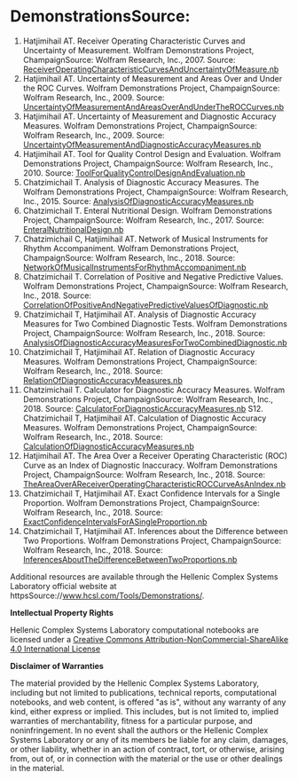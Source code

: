 # DemonstrationsSource:

1. Hatjimihail AT. Receiver Operating Characteristic Curves and Uncertainty of Measurement. Wolfram Demonstrations Project, ChampaignSource: Wolfram Research, Inc., 2007.
Source: [ReceiverOperatingCharacteristicCurvesAndUncertaintyOfMeasure.nb](ReceiverOperatingCharacteristicCurvesAndUncertaintyOfMeasure.nb)
2. Hatjimihail AT. Uncertainty of Measurement and Areas Over and Under the ROC Curves. Wolfram Demonstrations Project, ChampaignSource: Wolfram Research, Inc., 2009.
Source: [UncertaintyOfMeasurementAndAreasOverAndUnderTheROCCurves.nb](UncertaintyOfMeasurementAndAreasOverAndUnderTheROCCurves.nb)
3. Hatjimihail AT. Uncertainty of Measurement and Diagnostic Accuracy Measures. Wolfram Demonstrations Project, ChampaignSource: Wolfram Research, Inc., 2009.
Source: [UncertaintyOfMeasurementAndDiagnosticAccuracyMeasures.nb](UncertaintyOfMeasurementAndDiagnosticAccuracyMeasures.nb)
4. Hatjimihail AT. Tool for Quality Control Design and Evaluation. Wolfram Demonstrations Project, ChampaignSource: Wolfram Research, Inc., 2010.
Source: [ToolForQualityControlDesignAndEvaluation.nb](ToolForQualityControlDesignAndEvaluation.nb)
5. Chatzimichail T. Analysis of Diagnostic Accuracy Measures. The Wolfram Demonstrations Project, ChampaignSource: Wolfram Research, Inc., 2015.
Source: [AnalysisOfDiagnosticAccuracyMeasures.nb](AnalysisOfDiagnosticAccuracyMeasures.nb)
6. Chatzimichail T. Enteral Nutritional Design. Wolfram Demonstrations Project, ChampaignSource: Wolfram Research, Inc., 2017.
Source: [EnteralNutritionalDesign.nb](EnteralNutritionalDesign.nb)
7. Chatzimichail C, Hatjimihail AT. Network of Musical Instruments for Rhythm Accompaniment. Wolfram Demonstrations Project, ChampaignSource: Wolfram Research, Inc., 2018.
Source: [NetworkOfMusicalInstrumentsForRhythmAccompaniment.nb](NetworkOfMusicalInstrumentsForRhythmAccompaniment.nb)
8. Chatzimichail T. Correlation of Positive and Negative Predictive Values. Wolfram Demonstrations Project, ChampaignSource: Wolfram Research, Inc., 2018.
Source: [CorrelationOfPositiveAndNegativePredictiveValuesOfDiagnostic.nb](CorrelationOfPositiveAndNegativePredictiveValuesOfDiagnostic.nb)
9. Chatzimichail T, Hatjimihail AT. Analysis of Diagnostic Accuracy Measures for Two Combined Diagnostic Tests. Wolfram Demonstrations Project, ChampaignSource: Wolfram Research, Inc., 2018.
Source: [AnalysisOfDiagnosticAccuracyMeasuresForTwoCombinedDiagnostic.nb](AnalysisOfDiagnosticAccuracyMeasuresForTwoCombinedDiagnostic.nb)
10. Chatzimichail T, Hatjimihail AT. Relation of Diagnostic Accuracy Measures. Wolfram Demonstrations Project, ChampaignSource: Wolfram Research, Inc., 2018.
Source: [RelationOfDiagnosticAccuracyMeasures.nb](RelationOfDiagnosticAccuracyMeasures.nb)
11. Chatzimichail T. Calculator for Diagnostic Accuracy Measures. Wolfram Demonstrations Project, ChampaignSource: Wolfram Research, Inc., 2018.
Source: [CalculatorForDiagnosticAccuracyMeasures.nb](CalculatorForDiagnosticAccuracyMeasures.nb)
S12. Chatzimichail T, Hatjimihail AT. Calculation of Diagnostic Accuracy Measures. Wolfram Demonstrations Project, ChampaignSource: Wolfram Research, Inc., 2018.
Source: [CalculationOfDiagnosticAccuracyMeasures.nb](CalculationOfDiagnosticAccuracyMeasures.nb)
13. Hatjimihail AT. The Area Over a Receiver Operating Characteristic (ROC) Curve as an Index of Diagnostic Inaccuracy. Wolfram Demonstrations Project, ChampaignSource: Wolfram Research, Inc., 2018.
Source: [TheAreaOverAReceiverOperatingCharacteristicROCCurveAsAnIndex.nb](TheAreaOverAReceiverOperatingCharacteristicROCCurveAsAnIndex.nb)
14. Chatzimichail T, Hatjimihail AT. Exact Confidence Intervals for a Single Proportion. Wolfram Demonstrations Project, ChampaignSource: Wolfram Research, Inc., 2018.
Source: [ExactConfidenceIntervalsForASingleProportion.nb](ExactConfidenceIntervalsForASingleProportion.nb)
15. Chatzimichail T, Hatjimihail AT. Inferences about the Difference between Two Proportions. Wolfram Demonstrations Project, ChampaignSource: Wolfram Research, Inc., 2018.
Source: [InferencesAboutTheDifferenceBetweenTwoProportions.nb](InferencesAboutTheDifferenceBetweenTwoProportions.nb)

Additional resources are available through the Hellenic Complex Systems Laboratory official website at httpsSource://www.hcsl.com/Tools/Demonstrations/.

**Intellectual Property Rights**

Hellenic Complex Systems Laboratory computational notebooks are licensed under a [Creative Commons Attribution-NonCommercial-ShareAlike 4.0 International License](httpsSource://creativecommons.org/licenses/by-nc-sa/4.0/)

**Disclaimer of Warranties**

 The material provided by the Hellenic Complex Systems Laboratory, including but not limited to publications, technical reports,  computational notebooks, and web content, is offered "as is", without any warranty of any kind, either express or implied. This includes, but is not limited to, implied warranties of merchantability, fitness for a particular purpose, and noninfringement. In no event shall the authors or the Hellenic Complex Systems Laboratory or any of its members be liable for any claim, damages, or other liability, whether in an action of contract, tort, or otherwise, arising from, out of, or in connection with the material or the use or other dealings in the material.

